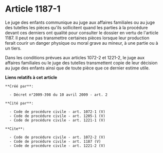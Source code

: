# Article 1187-1

Le juge des enfants communique au juge aux affaires familiales ou au juge des tutelles les pièces qu'ils sollicitent quand
les parties à la procédure devant ces derniers ont qualité pour consulter le dossier en vertu de l'article 1187. Il peut ne
pas transmettre certaines pièces lorsque leur production ferait courir un danger physique ou moral grave au mineur, à une
partie ou à un tiers. 

Dans les conditions prévues aux articles 1072-2 et 1221-2, le juge aux affaires familiales ou le juge des tutelles
transmettent copie de leur décision au juge des enfants ainsi que de toute pièce que ce dernier estime utile.

**Liens relatifs à cet article**

	**Créé par**:

	  - Décret n°2009-398 du 10 avril 2009 - art. 2

	**Cité par**:

	  - Code de procédure civile - art. 1072-1 (V)
	  - Code de procédure civile - art. 1205-1 (V)
	  - Code de procédure civile - art. 1221-1 (V)

	**Cite**:

	  - Code de procédure civile - art. 1072-2 (V)
	  - Code de procédure civile - art. 1187 (V)
	  - Code de procédure civile - art. 1221-2 (V)
